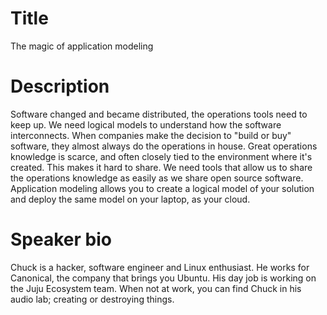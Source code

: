 # Title
The magic of application modeling

# Description

Software changed and became distributed, the operations tools need to keep up.
We need logical models to understand how the software interconnects. When
companies make the decision to "build or buy" software, they almost always
do the operations in house. Great operations knowledge is scarce, and often
closely tied to the environment where it's created. This makes it hard to
share. We need tools that allow us to share the operations knowledge as
easily as we share open source software. Application modeling allows you
to create a logical model of your solution and deploy the same model on
your laptop, as your cloud.


# Speaker bio

Chuck is a hacker, software engineer and Linux enthusiast. He works
for Canonical, the company that brings you Ubuntu. His day job is
working on the Juju Ecosystem team. When not at work, you can find
Chuck in his audio lab; creating or destroying things.
